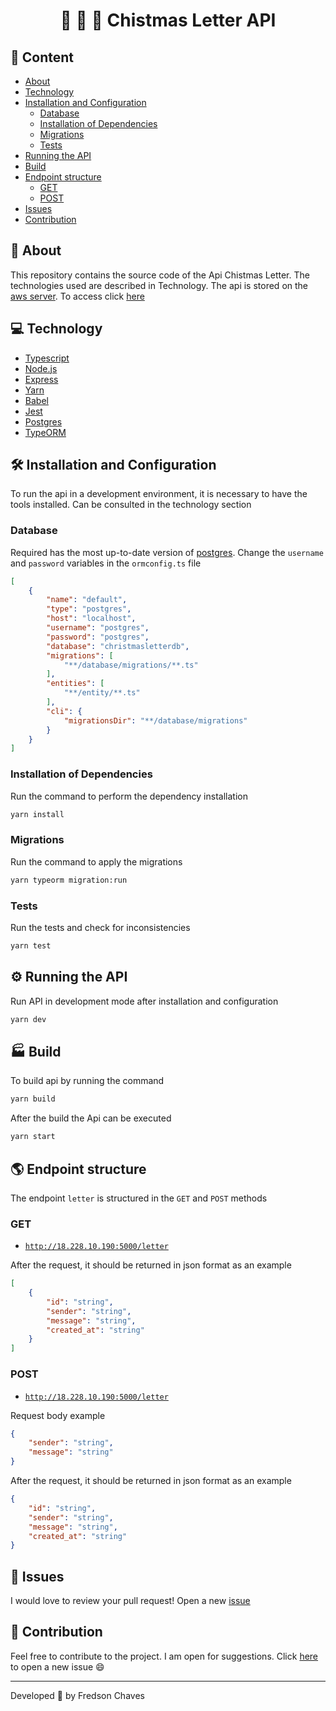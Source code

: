 <h1 align="center">
    🎅 🎁 🎄 Chistmas Letter API
</h1>

## 📌 Content

- [About](#-about)
- [Technology](#-technology)
- [Installation and Configuration](#-installation-and-configuration)
   - [Database](#database)
   - [Installation of Dependencies](#installation-of-dependencies)
   - [Migrations](#migrations)
   - [Tests](#tests)
- [Running the API](#-running-the-api)
- [Build](#-build)
- [Endpoint structure](#-endpoint-structure)
   - [GET](#GET)
   - [POST](#POST) 
- [Issues](#-issues)
- [Contribution](#-contribution)

## 🚀 About

This repository contains the source code of the Api Chistmas Letter. The technologies used are described in Technology. The api is stored on the [aws server](https://aws.amazon.com/pt/). To access click [here](http://18.228.10.190:5000/letter)

## 💻 Technology

- [Typescript](https://www.typescriptlang.org/)
- [Node.js](https://nodejs.org/en/)
- [Express](https://expressjs.com/pt-br/)
- [Yarn](https://yarnpkg.com/)
- [Babel](https://babeljs.io/)
- [Jest](https://jestjs.io/)
- [Postgres](https://www.postgresql.org/)
- [TypeORM](https://typeorm.io/#/)

## 🛠️ Installation and Configuration

To run the api in a development environment, it is necessary to have the tools installed. Can be consulted in the technology section

### Database

Required has the most up-to-date version of [postgres](https://www.postgresql.org/). Change the `username` and `password` variables in the `ormconfig.ts` file

```json
[
    {
        "name": "default",
        "type": "postgres",
        "host": "localhost",
        "username": "postgres",
        "password": "postgres",
        "database": "christmasletterdb",
        "migrations": [
            "**/database/migrations/**.ts"
        ],
        "entities": [
            "**/entity/**.ts"
        ],
        "cli": {
            "migrationsDir": "**/database/migrations"
        }
    }
]
```

### Installation of Dependencies

Run the command to perform the dependency installation

```bash
yarn install
```

### Migrations

Run the command to apply the migrations

```bash
yarn typeorm migration:run
```

### Tests

Run the tests and check for inconsistencies

```bash
yarn test
```

## ⚙️ Running the API

Run API in development mode after installation and configuration

```bash
yarn dev
```

## 🏭 Build

To build api by running the command

```bash
yarn build
```

After the build the Api can be executed

```bash
yarn start
```

## 🌎 Endpoint structure

The endpoint `letter` is structured in the `GET` and `POST` methods

### GET

- [`http://18.228.10.190:5000/letter`](http://18.228.10.190:5000/letter)

After the request, it should be returned in json format as an example
```json
[
    {
        "id": "string",
        "sender": "string",
        "message": "string",
        "created_at": "string"
    }
]
```


### POST

- [`http://18.228.10.190:5000/letter`](http://18.228.10.190:5000/letter)

Request body example 

```json
{
    "sender": "string",
    "message": "string"
}
```
After the request, it should be returned in json format as an example
```json
{
    "id": "string",
    "sender": "string",
    "message": "string",
    "created_at": "string"
}
```

## 🐛 Issues

I would love to review your pull request! Open a new [issue](https://github.com/fredsonchaves07/christmas-letter-api/issues)

## 🤝 Contribution

Feel free to contribute to the project. I am open for suggestions. Click [here](https://github.com/fredsonchaves07/christmas-letter-api/issues) to open a new issue :smile:


---
Developed :blue_heart: by  Fredson Chaves
